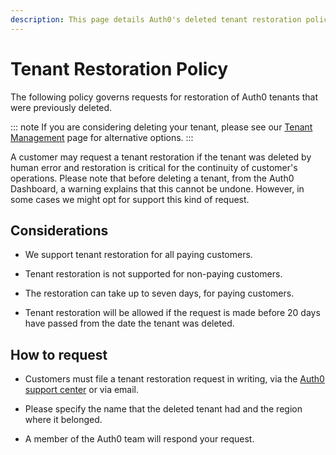 ```yaml
---
description: This page details Auth0's deleted tenant restoration policy.
---
```


# Tenant Restoration Policy

The following policy governs requests for restoration of Auth0 tenants that were previously deleted.

::: note
If you are considering deleting your tenant, please see our [Tenant Management](/tutorials/tenant-management) page for alternative options.
:::

A customer may request a tenant restoration if the tenant was deleted by human error and restoration is critical for the continuity of customer's operations. Please note that before deleting a tenant, from the Auth0 Dashboard, a warning explains that this cannot be undone. However, in some cases we might opt for support this kind of request.

## Considerations

* We support tenant restoration for all paying customers.

* Tenant restoration is not supported for non-paying customers.

* The restoration can take up to seven days, for paying customers.

* Tenant restoration will be allowed if the request is made before 20 days have passed from the date the tenant was deleted.

## How to request

* Customers must file a tenant restoration request in writing, via the [Auth0 support center](${env.DOMAIN_URL_SUPPORT}) or via email.

* Please specify the name that the deleted tenant had and the region where it belonged.

* A member of the Auth0 team will respond your request.
